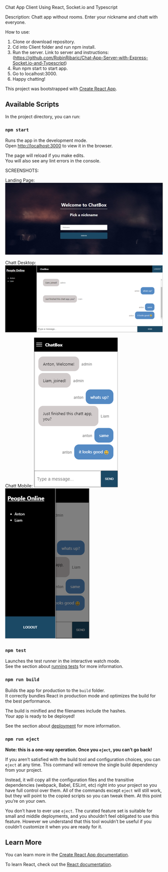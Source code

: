 Chat App Client Using React, Socket.io and Typescript

Description: 
  Chatt app without rooms. Enter your nickname and chatt with everyone.

How to use:
  1. Clone or download repository.
  2. Cd into Client folder and run npm install. 
  3. Run the server. Link to server and instructions: (https://github.com/RobinRibaric/Chat-App-Server-with-Express-Socket.io-and-Typescript)
  4. Run npm start to start app.
  5. Go to localhost:3000.
  6. Happy chatting!

This project was bootstrapped with [Create React App](https://github.com/facebook/create-react-app).

## Available Scripts

In the project directory, you can run:

### `npm start`

Runs the app in the development mode.<br />
Open [http://localhost:3000](http://localhost:3000) to view it in the browser.

The page will reload if you make edits.<br />
You will also see any lint errors in the console.

SCREENSHOTS:

Landing Page:
![](https://github.com/RobinRibaric/Chat-App-Client-With-Typescript-Socket.io-and-React/blob/master/Client/github-Images/homePage.PNG)

Chatt Desktop:
![](https://github.com/RobinRibaric/Chat-App-Client-With-Typescript-Socket.io-and-React/blob/master/Client/github-Images/chatt.PNG)

Chatt Mobile: 
![](https://github.com/RobinRibaric/Chat-App-Client-With-Typescript-Socket.io-and-React/blob/master/Client/github-Images/chatt-mobile.PNG)
![](https://github.com/RobinRibaric/Chat-App-Client-With-Typescript-Socket.io-and-React/blob/master/Client/github-Images/chatt-sidedrawer-mobile.PNG)


### `npm test`

Launches the test runner in the interactive watch mode.<br />
See the section about [running tests](https://facebook.github.io/create-react-app/docs/running-tests) for more information.

### `npm run build`

Builds the app for production to the `build` folder.<br />
It correctly bundles React in production mode and optimizes the build for the best performance.

The build is minified and the filenames include the hashes.<br />
Your app is ready to be deployed!

See the section about [deployment](https://facebook.github.io/create-react-app/docs/deployment) for more information.

### `npm run eject`

**Note: this is a one-way operation. Once you `eject`, you can’t go back!**

If you aren’t satisfied with the build tool and configuration choices, you can `eject` at any time. This command will remove the single build dependency from your project.

Instead, it will copy all the configuration files and the transitive dependencies (webpack, Babel, ESLint, etc) right into your project so you have full control over them. All of the commands except `eject` will still work, but they will point to the copied scripts so you can tweak them. At this point you’re on your own.

You don’t have to ever use `eject`. The curated feature set is suitable for small and middle deployments, and you shouldn’t feel obligated to use this feature. However we understand that this tool wouldn’t be useful if you couldn’t customize it when you are ready for it.

## Learn More

You can learn more in the [Create React App documentation](https://facebook.github.io/create-react-app/docs/getting-started).

To learn React, check out the [React documentation](https://reactjs.org/).
